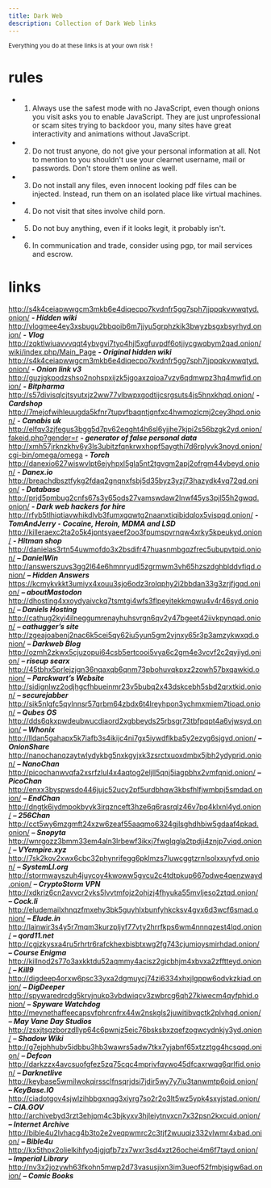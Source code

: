 ```yaml
---
title: Dark Web
description: Collection of Dark Web links 
---
```

<sub>Everything you do at these links is at your own risk !

# rules
- 1. Always use the safest mode with no JavaScript, even though onions you visit asks you to enable JavaScript. They are just unprofessional or scam sites trying to backdoor you, many sites have great interactivity and animations without JavaScript.

- 2. Do not trust anyone, do not give your personal information at all. Not to mention to you shouldn't use your clearnet username, mail or passwords. Don't store them online as well.

- 3. Do not install any files, even innocent looking pdf files can be injected. Instead, run them on an isolated place like virtual machines.

- 4. Do not visit that sites involve child porn.

- 5. Do not buy anything, even if it looks legit, it probably isn't.

- 6. In communication and trade, consider using pgp, tor mail services and escrow.



# links

http://s4k4ceiapwwgcm3mkb6e4diqecpo7kvdnfr5gg7sph7jjppqkvwwqtyd.onion/ **_- Hidden wiki_**      
http://vlogmee4ey3xsbugu2bbqoib6m7jjyu5grphzkik3bwyzbsgxbsyrhyd.onion/ **_- Vlog_**      
http://zqktlwiuavvvqqt4ybvgvi7tyo4hjl5xgfuvpdf6otjiycgwqbym2qad.onion/wiki/index.php/Main_Page **_- Original hidden wiki_**      
http://s4k4ceiapwwgcm3mkb6e4diqecpo7kvdnfr5gg7sph7jjppqkvwwqtyd.onion/ **_- Onion link v3_**      
http://guzjgkpodzshso2nohspxijzk5jgoaxzqioa7vzy6qdmwpz3hq4mwfid.onion/ **_- Bitpharma_**      
http://s57divisqlcjtsyutxjz2ww77vlbwpxgodtijcsrgsuts4js5hnxkhqd.onion/ **_- Cardshop_**      
http://7mejofwihleuugda5kfnr7tupvfbaqntjqnfxc4hwmozlcmj2cey3hqd.onion/ **_- Canabis uk_**      
http://elfqv3zjfegus3bgg5d7pv62eqght4h6sl6yjjhe7kjpi2s56bzgk2yd.onion/fakeid.php?gender=r **_- generator of false personal data_**     
http://xmh57jrknzkhv6y3ls3ubitzfqnkrwxhopf5aygthi7d6rplyvk3noyd.onion/cgi-bin/omega/omega **_- Torch_**      
http://danexio627wiswvlpt6ejyhpxl5gla5nt2tgvgm2apj2ofrgm44vbeyd.onion/ **_- Danex.io_**      
http://breachdbsztfykg2fdaq2gnqnxfsbj5d35byz3yzj73hazydk4vq72qd.onion/ **_- Database_**      
http://prjd5pmbug2cnfs67s3y65ods27vamswdaw2lnwf45ys3pjl55h2gwqd.onion/ **_- Dark web hackers for hire_**      
http://rfyb5tlhiqtiavwhikdlvb3fumxgqwtg2naanxtiqibidqlox5vispqd.onion/ **_- TomAndJerry ⁃ Cocaine, Heroin, MDMA and LSD_**      
http://killeraexc2ta2o5k4jpntsyaeef2oo3fpumspvrnqw4xrky5kpeukyd.onion/ **_- Hitman shop_**      
http://danielas3rtn54uwmofdo3x2bsdifr47huasnmbgqzfrec5ubupvtpid.onion/ **_– DanielWin_**      
http://answerszuvs3gg2l64e6hmnryudl5zgrmwm3vh65hzszdghblddvfiqd.onion/ **_– Hidden Answers_**      
https://kcmykvkkt3umiyx4xouu3sjo6odz3rolqphy2i2bbdan33g3zrjfjgqd.onion/ **_– aboutMastodon_**      
http://dhosting4xxoydyaivckq7tsmtgi4wfs3flpeyitekkmqwu4v4r46syd.onion/ **_– Daniels Hosting_**      
http://cathug2kyi4ilneggumrenayhuhsvrgn6qv2y47bgeet42iivkpynqad.onion/ **_– cathugger’s site_**      
http://zgeajoabenj2nac6k5cei5qy62iu5yun5gm2vjnxy65r3p3amzykwxqd.onion/ **_– Darkweb Blog_**      
http://ozmh2zkwx5cjuzopui64csb5ertcooi5vya6c2gm4e3vcvf2c2qvjiyd.onion/ **_– riseup searx_**       
http://45tbhx5prlejzjgn36nqaxqb6qnm73pbohuvqkpxz2zowh57bxqawkid.onion/ **_– Parckwart’s Website_**      
http://sidignlwz2odjhgcfhbueinmr23v5bubq2x43dskcebh5sbd2qrxtkid.onion/ **_– securejabber_**       
http://sik5nlgfc5qylnnsr57qrbm64zbdx6t4lreyhpon3ychmxmiem7tioad.onion/ **_– Qubes OS_**      
http://dds6qkxpwdeubwucdiaord2xgbbeyds25rbsgr73tbfpqpt4a6vjwsyd.onion/ **_– Whonix_**       
http://lldan5gahapx5k7iafb3s4ikijc4ni7gx5iywdflkba5y2ezyg6sjgyd.onion/ **_– OnionShare_**      
http://nanochanqzaytwlydykbg5nxkgyjxk3zsrctxuoxdmbx5jbh2ydyprid.onion/ **_– NanoChan_**      
http://picochanwvqfa2xsrfzlul4x4aqtog2eljll5qnj5iagpbhx2vmfqnid.onion/ **_– PicoChan_**      
http://enxx3byspwsdo446jujc52ucy2pf5urdbhqw3kbsfhlfjwmbpj5smdad.onion/ **_– EndChan_**      
http://dngtk6iydmpokbyyk3irqznceft3hze6q6rasrqlz46v7pq4klxnl4yd.onion/ **_– 256Chan_**      
http://cct5wy6mzgmft24xzw6zeaf55aaqmo6324gjlsghdhbiw5gdaaf4pkad.onion/ **_– Snopyta_**      
http://wnrgozz3bmm33em4aln3lrbewf3ikxj7fwglqgla2tpdji4znjp7viqd.onion/ **_– VYempire.xyz_**      
http://7sk2kov2xwx6cbc32phynrifegg6pklmzs7luwcggtzrnlsolxxuyfyd.onion/ **_– SystemLI.org_**      
http://stormwayszuh4juycoy4kwoww5gvcu2c4tdtpkup667pdwe4qenzwayd.onion/ **_– CryptoStorm VPN_**      
http://xdkriz6cn2avvcr2vks5lvvtmfojz2ohjzj4fhyuka55mvljeso2ztqd.onion/ **_– Cock.li_**      
http://eludemailxhnqzfmxehy3bk5guyhlxbunfyhkcksv4gvx6d3wcf6smad.onion/ **_– Elude.in_**      
http://lainwir3s4y5r7mqm3kurzpljyf77vty2hrrfkps6wm4nnnqzest4lqd.onion/ **_– qord11.net_**      
http://cgjzkysxa4ru5rhrtr6rafckhexbisbtxwg2fg743cjumioysmirhdad.onion/ **_– Course Enigma_**       
http://killnod2s77o3axkktdu52aqmmy4acisz2gicbhjm4xbvxa2zfftteyd.onion/ **_– Kill9_**      
http://digdeep4orxw6psc33yxa2dgmuycj74zi6334xhxjlgppw6odvkzkiad.onion/ **_– DigDeeper_**      
http://spywaredrcdg5krvjnukp3vbdwiqcv3zwbrcg6qh27kiwecm4qyfphid.onion/ **_– Spyware Watchdog_**       
http://meynethaffeecapsvfphrcnfrx44w2nskgls2juwitibvqctk2plvhqd.onion/ **_– May Vane Day Studios_**      
http://zsxjtsgzborzdllyp64c6pwnjz5eic76bsksbxzqefzogwcydnkjy3yd.onion/ **_– Shadow Wiki_**      
http://g7ejphhubv5idbbu3hb3wawrs5adw7tkx7yjabnf65xtzztgg4hcsqqd.onion/ **_– Defcon_**      
http://darkzzx4avcsuofgfez5zq75cqc4mprjvfqywo45dfcaxrwqg6qrlfid.onion/ **_– Darknetlive_**      
http://keybase5wmilwokqirssclfnsqrjdsi7jdir5wy7y7iu3tanwmtp6oid.onion/ **_– KeyBase.IO_**      
http://ciadotgov4sjwlzihbbgxnqg3xiyrg7so2r2o3lt5wz5ypk4sxyjstad.onion/ **_– CIA.GOV_**      
http://archivebyd3rzt3ehjpm4c3bjkyxv3hjleiytnvxcn7x32psn2kxcuid.onion/ **_– Internet Archive_**      
http://bible4u2lvhacg4b3to2e2veqpwmrc2c3tjf2wuuqiz332vlwmr4xbad.onion/ **_– Bible4u_**      
http://kx5thpx2olielkihfyo4jgjqfb7zx7wxr3sd4xzt26ochei4m6f7tayd.onion/ **_– Imperial Library_**      
http://nv3x2jozywh63fkohn5mwp2d73vasusjixn3im3ueof52fmbjsigw6ad.onion/ **_– Comic Books_**      
